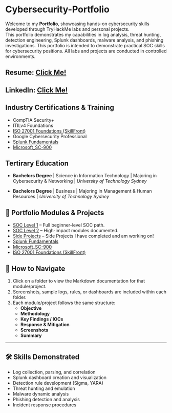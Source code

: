 # Cybersecurity-Portfolio
Welcome to my **Portfolio**, showcasing hands-on cybersecurity skills developed through TryHackMe labs and personal projects.  
This portfolio demonstrates my capabilities in log analysis, threat hunting, detection engineering, Splunk dashboards, malware analysis, and phishing investigations.
This portfolio is intended to demonstrate practical SOC skills for cybersecurity positions. All labs and projects are conducted in controlled environments.

## Resume: [Click Me!](https://github.com/user-attachments/files/22969997/Joshua.Lemura.pdf)
## LinkedIn: [Click Me!](https://www.linkedin.com/in/joshua-lemura-b616a51b5/)


## Industry Certifications & Training
- CompTIA Security+
- ITILv4 Foundations
- [ISO 27001 Foundations (SkillFront)](./ISO27001_Foundations/README.md)
- Google Cybersecurity Professional
- [Splunk Fundamentals](./Splunk/Splunk_README.md)
- [Microsoft_SC-900](./Microsoft_SC-900/README.md)

  
## Tertirary Education
- **Bachelors Degree** | Science in Information Technology | Majoring in Cybersecurity & Networking    | _University of Technology Sydney_
  
- **Bachelors Degree** | Business |  Majoring in Management & Human Resources | _University of Technology Sydney_


## 📂 Portfolio Modules & Projects
- [SOC Level 1](./THM/THM_SOCL1/THM_SOCL1_README.md) – Full beginner-level SOC path.
- [SOC Level 2](./THM/THM_SOCL2/THM_SOCL2_README.md) – High-impact modules documented.
- [Side Projects](./SideProjects/) – Side Projects I have completed and am working on!
- [Splunk Fundamentals](./Splunk/Splunk_README.md)
- [Microsoft_SC-900](./Microsoft_SC-900/README.md)
- [ISO 27001 Foundations (SkillFront)](./ISO27001_Foundations/README.md)


## 📌 How to Navigate

1. Click on a folder to view the Markdown documentation for that module/project.  
2. Screenshots, sample logs, rules, or dashboards are included within each folder.  
3. Each module/project follows the same structure:
   - **Objective**
   - **Methodology**
   - **Key Findings / IOCs**
   - **Response & Mitigation**
   - **Screenshots**
   - **Summary**

---

## 🛠 Skills Demonstrated

- Log collection, parsing, and correlation  
- Splunk dashboard creation and visualization  
- Detection rule development (Sigma, YARA)  
- Threat hunting and emulation  
- Malware dynamic analysis  
- Phishing detection and analysis  
- Incident response procedures
